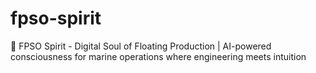 # fpso-spirit
🌊 FPSO Spirit - Digital Soul of Floating Production | AI-powered consciousness for marine operations where engineering meets intuition
